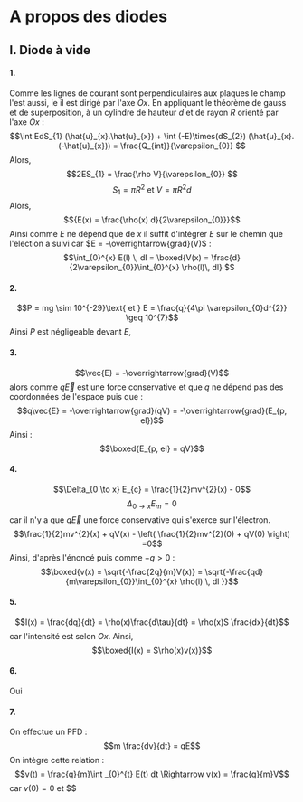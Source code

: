 # A propos des diodes
## I. Diode à vide
#### 1.
Comme les lignes de courant sont perpendiculaires aux plaques le champ l'est aussi, ie il est dirigé par l'axe $Ox$.
En appliquant le théorème de gauss et de superposition, à un cylindre de hauteur $d$ et de rayon $R$ orienté par l'axe $Ox$ : 
$$\int EdS_{1} (\hat{u}_{x}.\hat{u}_{x}) + \int (-E)\times(dS_{2}) (\hat{u}_{x}.(-\hat{u}_{x})) = \frac{Q_{int}}{\varepsilon_{0}} $$
Alors, 
$$2ES_{1} = \frac{\rho V}{\varepsilon_{0}} $$
$$S_{1} = \pi R^{2} \text{ et } V = \pi R^{2}d$$
Alors,
$${E(x) = \frac{\rho(x) d}{2\varepsilon_{0}}}$$
Ainsi comme $E$ ne dépend que de $x$ il suffit d'intégrer $E$ sur le chemin que l'election a suivi car $E = -\overrightarrow{grad}(V)$ :
$$\int_{0}^{x} E(l) \, dl = \boxed{V(x) = \frac{d}{2\varepsilon_{0}}\int_{0}^{x} \rho(l)\, dl} $$

#### 2.
$$P = mg \sim 10^{-29}\text{ et } E = \frac{q}{4\pi \varepsilon_{0}d^{2}} \geq 10^{7}$$
Ainsi $P$ est négligeable devant $E$, 

#### 3.
$$\vec{E} = -\overrightarrow{grad}(V)$$
alors comme $q\vec{E}$ est une force conservative et que $q$ ne dépend pas des coordonnées de l'espace puis que : 
$$q\vec{E} = -\overrightarrow{grad}(qV) = -\overrightarrow{grad}(E_{p, el})$$
Ainsi :
$$\boxed{E_{p, el} = qV}$$

#### 4.
$$\Delta_{0 \to x} E_{c} = \frac{1}{2}mv^{2}(x) - 0$$
$$\Delta _{0 \to x}E_{m} = 0$$
car il n'y a que $q\vec{E}$ une force conservative qui s'exerce sur l'électron. 
$$\frac{1}{2}mv^{2}(x) + qV(x) - \left( \frac{1}{2}mv^{2}(0) + qV(0) \right) =0$$
Ainsi, d'après l'énoncé puis comme $-q>0$ :
$$\boxed{v(x) = \sqrt{-\frac{2q}{m}V(x)} = \sqrt{-\frac{qd}{m\varepsilon_{0}}\int_{0}^{x} \rho(l) \, dl }}$$

#### 5.
$$I(x) = \frac{dq}{dt} = \rho(x)\frac{d\tau}{dt} = \rho(x)S \frac{dx}{dt}$$
car l'intensité est selon $Ox$.
Ainsi, 
$$\boxed{I(x) = S\rho(x)v(x)}$$

#### 6.
Oui

#### 7.
On effectue un PFD : 
$$m \frac{dv}{dt} = qE$$
On intègre cette relation : 
$$v(t) = \frac{q}{m}\int _{0}^{t} E(t) dt \Rightarrow v(x) = \frac{q}{m}V$$
car $v(0) = 0$ et $$